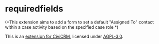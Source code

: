 # requiredfields
(*This extension aims to add a form to set a default "Assigned To" contact within a case activity based on the specified case role *)

This is an [extension for CiviCRM](https://docs.civicrm.org/sysadmin/en/latest/customize/extensions/), licensed under [AGPL-3.0](LICENSE.txt).
